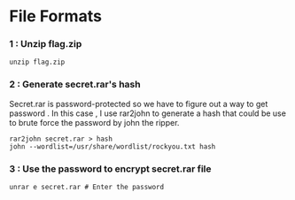 # File Formats
### 1 : Unzip flag.zip
```
unzip flag.zip
```
### 2 : Generate secret.rar's hash
Secret.rar is password-protected so we have to figure out a way to get password . In this case , I use rar2john to generate a hash that could be use to brute force the password by john the ripper.
```
rar2john secret.rar > hash
john --wordlist=/usr/share/wordlist/rockyou.txt hash
```
### 3 : Use the password to encrypt secret.rar file
```
unrar e secret.rar # Enter the password
```
